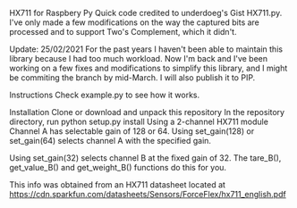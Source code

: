 HX711 for Raspbery Py
Quick code credited to underdoeg's Gist HX711.py. I've only made a few modifications on the way the captured bits are processed and to support Two's Complement, which it didn't.

Update: 25/02/2021
For the past years I haven't been able to maintain this library because I had too much workload. Now I'm back and I've been working on a few fixes and modifications to simplify this library, and I might be commiting the branch by mid-March. I will also publish it to PIP.

Instructions
Check example.py to see how it works.

Installation
Clone or download and unpack this repository
In the repository directory, run
python setup.py install
Using a 2-channel HX711 module
Channel A has selectable gain of 128 or 64. Using set_gain(128) or set_gain(64) selects channel A with the specified gain.

Using set_gain(32) selects channel B at the fixed gain of 32. The tare_B(), get_value_B() and get_weight_B() functions do this for you.

This info was obtained from an HX711 datasheet located at https://cdn.sparkfun.com/datasheets/Sensors/ForceFlex/hx711_english.pdf
